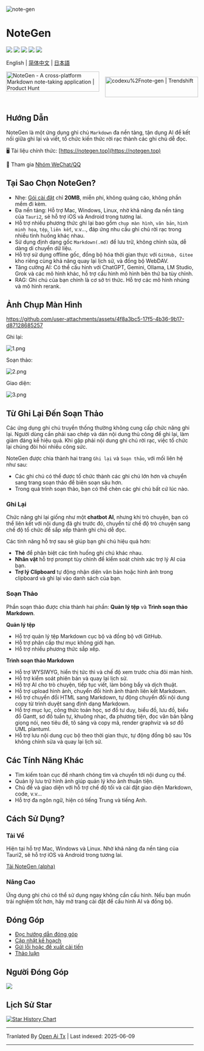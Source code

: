 ![note-gen](https://socialify.git.ci/codexu/note-gen/image?custom_description=Cross-Platform+%7C+LLM+%7C+Markdown+%7C++Recording++%26+Writing&description=1&font=Raleway&forks=1&issues=1&logo=https%3A%2F%2Fcamo.githubusercontent.com%2Fbe4a3a39f8724658ad5bc549d63f0454ad4ca98564c73b7b0778704ca5212509%2F68747470733a2f2f73322e6c6f6c692e6e65742f323032352f30352f32362f594d4e67784b5644724238345a74572e706e67&name=1&owner=1&pattern=Circuit+Board&stargazers=1&theme=Light)

# NoteGen

![](https://github.com/codexu/note-gen/actions/workflows/release.yml/badge.svg?branch=release)
![](https://img.shields.io/github/v/release/codexu/note-gen)
![](https://img.shields.io/badge/version-alpha-orange)
![](https://img.shields.io/github/downloads/codexu/note-gen/total)
![](https://img.shields.io/github/commit-activity/m/codexu/note-gen)

English | [简体中文](https://raw.githubusercontent.com/codexu/note-gen/dev/.github/README.zh.md) | [日本語](https://raw.githubusercontent.com/codexu/note-gen/dev/.github/README.ja.md)

<div style="display: flex; gap: 1rem;">
  <a href="https://www.producthunt.com/products/notegen-2?embed=true&utm_source=badge-featured&utm_medium=badge&utm_source=badge-notegen&#0045;2" target="_blank"><img src="https://api.producthunt.com/widgets/embed-image/v1/featured.svg?post_id=956348&theme=light&t=1749194675492" alt="NoteGen - A&#0032;cross&#0045;platform&#0032;Markdown&#0032;note&#0045;taking&#0032;application | Product Hunt" style="width: 250px; height: 54px;" width="250" height="54" /></a>

  <a href="https://trendshift.io/repositories/12784" target="_blank"><img src="https://trendshift.io/api/badge/repositories/12784" alt="codexu%2Fnote-gen | Trendshift" style="width: 250px; height: 55px;" width="250" height="55"/></a>
</div>

## Hướng Dẫn

NoteGen là một ứng dụng ghi chú `Markdown` đa nền tảng, tận dụng AI để kết nối giữa ghi lại và viết, tổ chức kiến thức rời rạc thành các ghi chú dễ đọc.

🖥️ Tài liệu chính thức: [https://notegen.top](https://notegen.top)

💬 Tham gia [Nhóm WeChat/QQ](https://github.com/codexu/note-gen/discussions/110)

## Tại Sao Chọn NoteGen?

- Nhẹ: [Gói cài đặt](https://github.com/codexu/note-gen/releases) chỉ **20MB**, miễn phí, không quảng cáo, không phần mềm đi kèm.
- Đa nền tảng: Hỗ trợ Mac, Windows, Linux, nhờ khả năng đa nền tảng của `Tauri2`, sẽ hỗ trợ iOS và Android trong tương lai.
- Hỗ trợ nhiều phương thức ghi lại bao gồm `chụp màn hình`, `văn bản`, `hình minh họa`, `tệp`, `liên kết`, v.v..., đáp ứng nhu cầu ghi chú rời rạc trong nhiều tình huống khác nhau.
- Sử dụng định dạng gốc `Markdown(.md)` để lưu trữ, không chỉnh sửa, dễ dàng di chuyển dữ liệu.
- Hỗ trợ sử dụng offline gốc, đồng bộ hóa thời gian thực với `GitHub, Gitee` kho riêng cùng khả năng quay lại lịch sử, và đồng bộ WebDAV.
- Tăng cường AI: Có thể cấu hình với ChatGPT, Gemini, Ollama, LM Studio, Grok và các mô hình khác, hỗ trợ cấu hình mô hình bên thứ ba tùy chỉnh.
- RAG: Ghi chú của bạn chính là cơ sở tri thức. Hỗ trợ các mô hình nhúng và mô hình rerank.

## Ảnh Chụp Màn Hình

https://github.com/user-attachments/assets/4f8a3bc5-17f5-4b36-9b17-d87128685257

Ghi lại:

![1.png](https://s2.loli.net/2025/05/19/Cs5viKfkqb2HJmd.png)

Soạn thảo:

![2.png](https://s2.loli.net/2025/05/19/5vwQBPoLr6jzgUA.png)

Giao diện:

![3.png](https://s2.loli.net/2025/05/19/8yU72prmWdsCHeu.png)

## Từ Ghi Lại Đến Soạn Thảo

Các ứng dụng ghi chú truyền thống thường không cung cấp chức năng ghi lại. Người dùng cần phải sao chép và dán nội dung thủ công để ghi lại, làm giảm đáng kể hiệu quả. Khi gặp phải nội dung ghi chú rời rạc, việc tổ chức lại chúng đòi hỏi nhiều công sức.

NoteGen được chia thành hai trang `Ghi lại` và `Soạn thảo`, với mối liên hệ như sau:

- Các ghi chú có thể được tổ chức thành các ghi chú lớn hơn và chuyển sang trang soạn thảo để biên soạn sâu hơn.
- Trong quá trình soạn thảo, bạn có thể chèn các ghi chú bất cứ lúc nào.

### Ghi Lại

Chức năng ghi lại giống như một **chatbot AI**, nhưng khi trò chuyện, bạn có thể liên kết với nội dung đã ghi trước đó, chuyển từ chế độ trò chuyện sang chế độ tổ chức để sắp xếp thành ghi chú dễ đọc.

Các tính năng hỗ trợ sau sẽ giúp bạn ghi chú hiệu quả hơn:

- **Thẻ** để phân biệt các tình huống ghi chú khác nhau.
- **Nhân vật** hỗ trợ prompt tùy chỉnh để kiểm soát chính xác trợ lý AI của bạn.
- **Trợ lý Clipboard** tự động nhận diện văn bản hoặc hình ảnh trong clipboard và ghi lại vào danh sách của bạn.

### Soạn Thảo

Phần soạn thảo được chia thành hai phần: **Quản lý tệp** và **Trình soạn thảo Markdown**.

**Quản lý tệp**

- Hỗ trợ quản lý tệp Markdown cục bộ và đồng bộ với GitHub.
- Hỗ trợ phân cấp thư mục không giới hạn.
- Hỗ trợ nhiều phương thức sắp xếp.

**Trình soạn thảo Markdown**

- Hỗ trợ WYSIWYG, hiển thị tức thì và chế độ xem trước chia đôi màn hình.
- Hỗ trợ kiểm soát phiên bản và quay lại lịch sử.
- Hỗ trợ AI cho trò chuyện, tiếp tục viết, làm bóng bẩy và dịch thuật.
- Hỗ trợ upload hình ảnh, chuyển đổi hình ảnh thành liên kết Markdown.
- Hỗ trợ chuyển đổi HTML sang Markdown, tự động chuyển đổi nội dung copy từ trình duyệt sang định dạng Markdown.
- Hỗ trợ mục lục, công thức toán học, sơ đồ tư duy, biểu đồ, lưu đồ, biểu đồ Gantt, sơ đồ tuần tự, khuông nhạc, đa phương tiện, đọc văn bản bằng giọng nói, neo tiêu đề, tô sáng và copy mã, render graphviz và sơ đồ UML plantuml.
- Hỗ trợ lưu nội dung cục bộ theo thời gian thực, tự động đồng bộ sau 10s không chỉnh sửa và quay lại lịch sử.

## Các Tính Năng Khác

- Tìm kiếm toàn cục để nhanh chóng tìm và chuyển tới nội dung cụ thể.
- Quản lý lưu trữ hình ảnh giúp quản lý kho ảnh thuận tiện.
- Chủ đề và giao diện với hỗ trợ chế độ tối và cài đặt giao diện Markdown, code, v.v...
- Hỗ trợ đa ngôn ngữ, hiện có tiếng Trung và tiếng Anh.

## Cách Sử Dụng?

### Tải Về

Hiện tại hỗ trợ Mac, Windows và Linux. Nhờ khả năng đa nền tảng của Tauri2, sẽ hỗ trợ iOS và Android trong tương lai.

[Tải NoteGen (alpha)](https://github.com/codexu/note-gen/releases)

### Nâng Cao

Ứng dụng ghi chú có thể sử dụng ngay không cần cấu hình. Nếu bạn muốn trải nghiệm tốt hơn, hãy mở trang cài đặt để cấu hình AI và đồng bộ.

## Đóng Góp

- [Đọc hướng dẫn đóng góp](https://raw.githubusercontent.com/codexu/note-gen/dev/.github/CONTRIBUTING.md)
- [Cập nhật kế hoạch](https://github.com/codexu/note-gen/issues/46)
- [Gửi lỗi hoặc đề xuất cải tiến](https://github.com/codexu/note-gen/issues)
- [Thảo luận](https://github.com/codexu/note-gen/discussions)

## Người Đóng Góp

<a href="https://github.com/codexu/note-gen/graphs/contributors">
  <img src="https://contrib.rocks/image?repo=codexu/note-gen" />
</a>

## Lịch Sử Star

[![Star History Chart](https://api.star-history.com/svg?repos=codexu/note-gen&type=Date)](https://www.star-history.com/#codexu/note-gen&Date)


---

Tranlated By [Open Ai Tx](https://github.com/OpenAiTx/OpenAiTx) | Last indexed: 2025-06-09

---